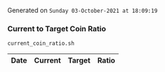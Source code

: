 Generated on `Sunday 03-October-2021 at 18:09:19`

### Current to Target Coin Ratio
`current_coin_ratio.sh`

Date|Current|Target|Ratio
---|---|---|---
